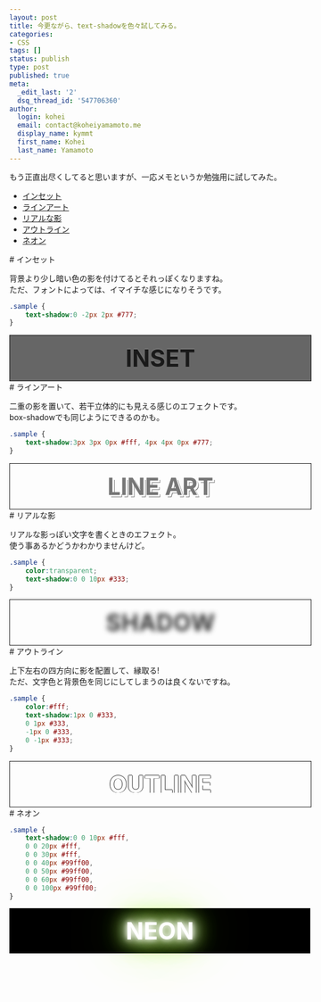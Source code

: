 ```yaml
---
layout: post
title: 今更ながら、text-shadowを色々試してみる。
categories:
- CSS
tags: []
status: publish
type: post
published: true
meta:
  _edit_last: '2'
  dsq_thread_id: '547706360'
author:
  login: kohei
  email: contact@koheiyamamoto.me
  display_name: kymmt
  first_name: Kohei
  last_name: Yamamoto
---
```

もう正直出尽くしてると思いますが、一応メモというか勉強用に試してみた。

* [インセット](#inset)
* [ラインアート](#line-art)
* [リアルな影](#real-shadow)
* [アウトライン](#outline)
* [ネオン](#neon)

<section id="inset" markdown="block">
# インセット

背景より少し暗い色の影を付けてるとそれっぽくなりますね。  
ただ、フォントによっては、イマイチな感じになりそうです。

~~~ css
.sample {
    text-shadow:0 -2px 2px #777;
}
~~~

<div style="width:540px;margin:0 auto;border:1px solid;#ccc;background:#666;">
<p style="text-align:center;padding:15px 0;font-weight:bold;text-shadow:0px -2px 2px #777;font-size:300%;margin:0;">INSET</p>
</div>

</section>

<section id="line-art" markdown="block">
# ラインアート

二重の影を置いて、若干立体的にも見える感じのエフェクトです。  
box-shadowでも同じようにできるのかも。

~~~ css
.sample {
    text-shadow:3px 3px 0px #fff, 4px 4px 0px #777;
}
~~~

<div style="width:540px;margin:0 auto;border:1px solid;#ccc;">
<p style="text-align:center;padding:15px 0;color:#777;font-weight:bold;text-shadow:3px 3px 0px #fff,4px 4px 0px #777;font-size:300%;margin:0;">LINE ART</p>
</div>

</section>
<section id="real-shadow" markdown="block">
# リアルな影

リアルな影っぽい文字を書くときのエフェクト。  
使う事あるかどうかわかりませんけど。

~~~ css
.sample {
    color:transparent;
    text-shadow:0 0 10px #333;
}
~~~

<div style="width:540px;margin:0 auto;border:1px solid;#ccc;">
<p style="text-align:center;padding:15px 0;color:transparent;font-weight:bold;text-shadow:0 0 10px #333;font-size:300%;margin:0;">SHADOW</p>
</div>

</section>

<section id="outline" markdown="block">
# アウトライン

上下左右の四方向に影を配置して、縁取る!  
ただ、文字色と背景色を同じにしてしまうのは良くないですね。

~~~ css
.sample {
    color:#fff;
    text-shadow:1px 0 #333,
    0 1px #333,
    -1px 0 #333,
    0 -1px #333;
}
~~~

<div style="width:540px;margin:0 auto;border:1px solid;#ccc;">
<p style="color:#fff;text-align:center;padding:15px 0;font-weight:bold;text-shadow:1px 0 #333,0 0 #333, -1px 0 #333, 0 -1px #333;font-size:300%;margin:0;">OUTLINE</p>
</div>
</section>

<section id="neon" markdown="block">
# ネオン

~~~ css
.sample {
    text-shadow:0 0 10px #fff,
    0 0 20px #fff,
    0 0 30px #fff,
    0 0 40px #99ff00,
    0 0 50px #99ff00,
    0 0 60px #99ff00,
    0 0 100px #99ff00;
}
~~~

<div style="width:540px;margin:0 auto;background:#000;">
<p style="color:#fff;text-align:center;padding:15px 0;font-weight:bold;text-shadow:0 0 10px #fff,0 0 20px #fff, 0 0 30px #fff, 0 0 40px #99ff00, 0 0 50px #99ff00, 0 0 100px #99ff00;font-size:300%;margin:0;">NEON</p>
</div>
</section>
